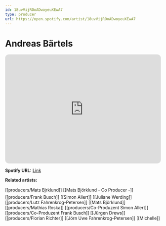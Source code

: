 ```yaml
---
id: 18uvVijROoADwoyeuXEwA7
type: producer
url: https://open.spotify.com/artist/18uvVijROoADwoyeuXEwA7
---
```

# Andreas Bärtels

<iframe style="border-radius:12px" src="https://open.spotify.com/embed/artist/18uvVijROoADwoyeuXEwA7" width="100%" height="352" frameBorder="0" allowfullscreen="" allow="autoplay; clipboard-write; encrypted-media; fullscreen; picture-in-picture" loading="lazy"></iframe>

**Spotify URL:** [Link](https://open.spotify.com/artist/18uvVijROoADwoyeuXEwA7)

**Related artists:**

[[producers/Mats Bjrklund]]
[[Mats Björklund - Co Producer -]]
[[producers/Frank Busch]]
[[Simon Allert]]
[[Juliane Werding]]
[[producers/Lutz Fahrenkrog-Petersen]]
[[Mats Björklund]]
[[producers/Mathias Roska]]
[[producers/Co-Produzent Simon Allert]]
[[producers/Co-Produzent Frank Busch]]
[[Jürgen Drews]]
[[producers/Florian Richter]]
[[Jörn Uwe Fahrenkrog-Petersen]]
[[Michelle]]
